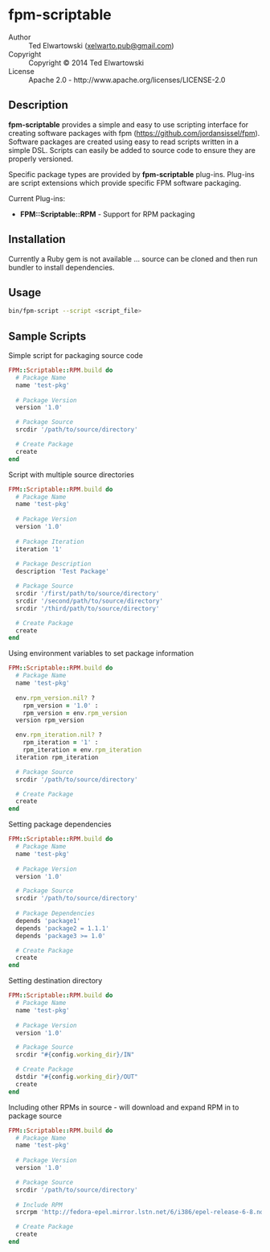 # fpm-scriptable

<dl>
  <dt>Author</dt><dd>Ted Elwartowski (<a href="mailto:xelwarto.pub@gmail.com">xelwarto.pub@gmail.com</a>)</dd>
  <dt>Copyright</dt><dd>Copyright © 2014 Ted Elwartowski</dd>
  <dt>License</dt><dd>Apache 2.0 - http://www.apache.org/licenses/LICENSE-2.0</dd>
</dl>

## Description

**fpm-scriptable** provides a simple and easy to use scripting interface for creating software packages with fpm (https://github.com/jordansissel/fpm). Software packages are created using easy to read scripts written in a simple DSL. Scripts can easily be added to source code to ensure they are properly versioned.

Specific package types are provided by **fpm-scriptable** plug-ins. Plug-ins are script extensions which provide specific FPM software packaging.

Current Plug-ins:

* **FPM::Scriptable::RPM** - Support for RPM packaging

## Installation

Currently a Ruby gem is not available ... source can be cloned and then run bundler to install dependencies.

## Usage

```bash
bin/fpm-script --script <script_file>
```

## Sample Scripts

Simple script for packaging source code

```ruby
FPM::Scriptable::RPM.build do
  # Package Name
  name 'test-pkg'
  
  # Package Version
  version '1.0'

  # Package Source 
  srcdir '/path/to/source/directory'

  # Create Package
  create
end
```

Script with multiple source directories

```ruby
FPM::Scriptable::RPM.build do
  # Package Name
  name 'test-pkg'
  
  # Package Version
  version '1.0'
  
  # Package Iteration
  iteration '1'
  
  # Package Description
  description 'Test Package'

  # Package Source
  srcdir '/first/path/to/source/directory'
  srcdir '/second/path/to/source/directory'
  srcdir '/third/path/to/source/directory'

  # Create Package
  create
end
```

Using environment variables to set package information

```ruby
FPM::Scriptable::RPM.build do
  # Package Name
  name 'test-pkg'
  
  env.rpm_version.nil? ?
    rpm_version = '1.0' :
    rpm_version = env.rpm_version
  version rpm_version

  env.rpm_iteration.nil? ?
    rpm_iteration = '1' :
    rpm_iteration = env.rpm_iteration
  iteration rpm_iteration

  # Package Source 
  srcdir '/path/to/source/directory'

  # Create Package
  create
end
```

Setting package dependencies

```ruby
FPM::Scriptable::RPM.build do
  # Package Name
  name 'test-pkg'
  
  # Package Version
  version '1.0'

  # Package Source 
  srcdir '/path/to/source/directory'
  
  # Package Dependencies
  depends 'package1'
  depends 'package2 = 1.1.1'
  depends 'package3 >= 1.0'

  # Create Package
  create
end
```

Setting destination directory

```ruby
FPM::Scriptable::RPM.build do
  # Package Name
  name 'test-pkg'
  
  # Package Version
  version '1.0'

  # Package Source 
  srcdir "#{config.working_dir}/IN"

  # Create Package
  dstdir "#{config.working_dir}/OUT"
  create
end
```

Including other RPMs in source - will download and expand RPM in to package source

```ruby
FPM::Scriptable::RPM.build do
  # Package Name
  name 'test-pkg'
  
  # Package Version
  version '1.0'

  # Package Source 
  srcdir '/path/to/source/directory'
  
  # Include RPM
  srcrpm 'http://fedora-epel.mirror.lstn.net/6/i386/epel-release-6-8.noarch.rpm'

  # Create Package
  create
end
```
